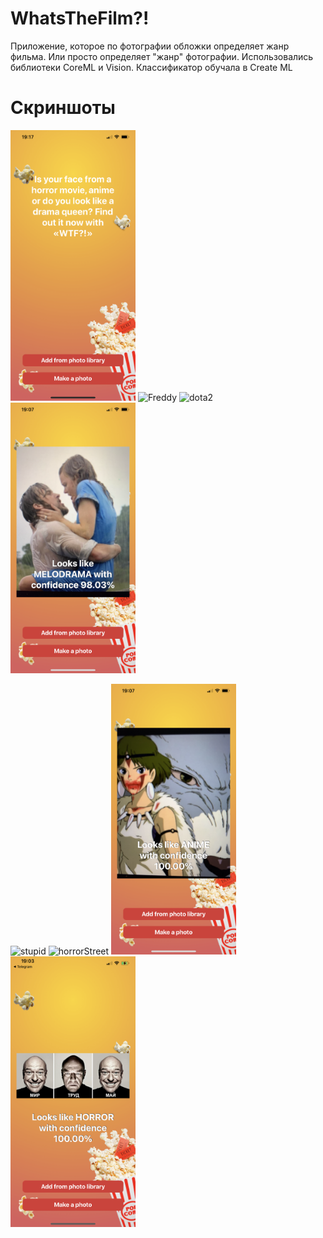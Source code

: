 # WhatsTheFilm?!

Приложение, которое по фотографии обложки определяет жанр фильма. Или просто определяет "жанр" фотографии. 
Использовались библиотеки CoreML и Vision. Классификатор обучала в Create ML

# Скриншоты

<p float="left">
  <img src="https://github.com/annagogley/WhatsTheFilm/blob/main/Screenshots/start.png" alt="start" width="200">
  <img src="https://github.com/annagogley/WhatsTheFilm/blob/main/Screenshots/Freddy.png" alt="Freddy" width="200">
  <img src="https://github.com/annagogley/WhatsTheFilm/blob/main/Screenshots/dota2.png" alt="dota2" width="200">
  <img src="https://github.com/annagogley/WhatsTheFilm/blob/main/Screenshots/Notebook.png" alt="Notebook" width="200">
</p>
<p float="left">
  <img src="https://github.com/annagogley/WhatsTheFilm/blob/main/Screenshots/stupid.png" alt="stupid" width="200">
  <img src="https://github.com/annagogley/WhatsTheFilm/blob/main/Screenshots/horrorStreet.png" alt="horrorStreet" width="200">
  <img src="https://github.com/annagogley/WhatsTheFilm/blob/main/Screenshots/mononoke.png" alt="mononoke" width="200">
  <img src="https://github.com/annagogley/WhatsTheFilm/blob/main/Screenshots/horrorHank.png" alt="horrorHank" width="200">
</p>
